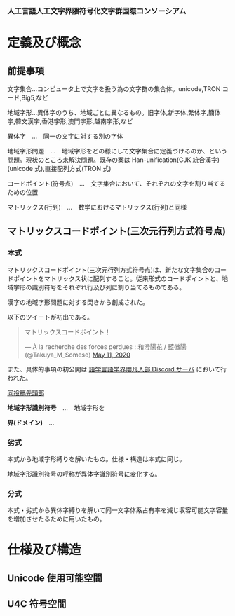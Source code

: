 ### 人工言語人工文字界隈符号化文字群国際コンソーシアム

# 定義及び概念

## 前提事項

文字集合…コンピュータ上で文字を扱う為の文字群の集合体。unicode,TRON コード,Big5,など

地域字形…異体字のうち、地域ごとに異なるもの。旧字体,新字体,繁体字,簡体字,韓文漢字,香港字形,澳門字形,越南字形,など

異体字　...　同一の文字に対する別の字体

地域字形問題　...　地域字形をどの様にして文字集合に定義づけるのか、という問題。現状のところ未解決問題。既存の案は Han-unification(CJK 統合漢字)(unicode 式),直接配列方式(TRON 式)

コードポイント(符号点)　...　文字集合において、それぞれの文字を割り当てるための位置

マトリックス(行列)　...　数学におけるマトリックス(行列)と同様

## マトリックスコードポイント(三次元行列方式符号点)

### **本式**

マトリックスコードポイント(三次元行列方式符号点)は、新たな文字集合のコードポイントをマトリックス状に配列すること。従来形式のコードポイントと、地域字形の識別符号をそれぞれ行及び列に割り当てるものである。

漢字の地域字形問題に対する閃きから創成された。

以下のツイートが初出である。

<blockquote class="twitter-tweet"><p lang="ja" dir="ltr">マトリックスコードポイント！</p>&mdash; À la recherche des forces perdues : 和澄陽花 / 藍徽陽 (@Takuya_M_Somese) <a href="https://twitter.com/Takuya_M_Somese/status/1259665428126658565?ref_src=twsrc%5Etfw">May 11, 2020</a></blockquote>

また、具体的事項の初公開は [語学言語学界隈凡人部 Discord サーバ](https://discord.gg/SCHUFHc) において行われた。

[同投稿先頭部](https://discordapp.com/channels/556467275776000000/597366898090573835/709246180911218759)

**地域字形識別符号**　...　地域字形を

**界(ドメイン)**　...

### **劣式**

本式から地域字形縛りを解いたもの。仕様・構造は本式に同じ。

地域字形識別符号の呼称が異体字識別符号に変化する。

### **分式**

本式・劣式から異体字縛りを解いて同一文字体系占有率を減じ収容可能文字容量を増加させたるために用いたもの。

# 仕様及び構造

## Unicode 使用可能空間

## U4C 符号空間
